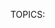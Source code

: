 TOPICS: <template>
AUTHORS: Eric Shepherd; eshepherd@mozilla.com; github:a2sheppy
         Janet Swisher; jmswisher@github.com; github:jmswisher
         hinell; al.neodim@gmail.com; github:hinell
         Michael[tm] Smith; mike@w3.org; github:sideshowbarker
         Chris Mills; chrisdavidmills@mozilla.net; mdn:chrisdavidmills
         Connor Lanigan; dev@connorlanigan.com; github:connorlanigan
         ExE Boss; ExE-Boss@github.com; github:ExE-Boss
         Masahiro Fujimoto; mfujimot@gmail.com; github:mfuji09
         Ariel Viera; ariel.viera@gmail.com; github:avierax
         Teoli; teoli@mozilla.net; mdn:teoli
         Thomas Tortorini; Mr21@mozilla.net; mdn:Mr21
         Sebastian Zartner; SebastianZ@github.com; github:SebastianZ
         Trevor Hobson; trevorhobson@github.com; github:trevorhobson
         Rouven Weßling; realityking@github.com; github:realityking
         Jérémie Patonnier; Jeremie@mozilla.net; mdn:Jeremie
         Sphinx; SphinxKnight@github.com; github:SphinxKnight
         Karen Scarfone; kscarfone@mozilla.net; mdn:kscarfone

# `<template>`

The **HTML Content Template (`<template>`)** element is a mechanism for holding HTML that is not to
be rendered immediately when a page is loaded but may be instantiated
subsequently during runtime using JavaScript.

Think of a template as a content fragment that is being stored for subsequent use in the document.
While the parser does process the contents of the `<template>` element while loading the page,
it does so only to ensure that those contents are valid; the element's contents are not rendered, however.

|  |  |
| :-- | :-- |
| **Content categories** | Metadata content, flow content, phrasing content, script-supporting element
| **Permitted content** | No restrictions
| **Tag omission** | None, both the starting and ending tag are mandatory.
| **Permitted parents** | [`<body>`](/en/webfrontend/<body>), [`<frameset>`](/en/webfrontend/<frameset>), [`<head>`](/en/webfrontend/<head>), [`<dl>`](/en/webfrontend/<dl>) and [`<colgroup>`](/en/webfrontend/<colgroup>) without a `span` attribute |
| **Permitted ARIA roles** | None |
| **DOM interface** | `HTMLTemplateElement` |

## Attributes

This element only includes the [global attributes](https://wiki.developer.mozilla.org/en-US/docs/HTML/Global_attributes).

## Examples

First we start with the HTML portion of the example.

```html
<table id="producttable">
  <thead>
    <tr>
      <td>UPC_Code</td>
      <td>Product_Name</td>
    </tr>
  </thead>
  <tbody>
    <!-- existing data could optionally be included here -->
  </tbody>
</table>

<template id="productrow">
  <tr>
    <td class="record"></td>
    <td></td>
  </tr>
</template>
```

First, we have a table into which we will later insert content using JavaScript code. Then comes
the template, which describes the structure of an HTML fragment representing a single table row.

Now that the table has been created and the template defined, we use JavaScript to insert rows into
the table, with each row being constructed using the template as its basis.

```javascript
// Test to see if the browser supports the HTML template element by checking
// for the presence of the template element's content attribute.
if ('content' in document.createElement('template')) {

    // Instantiate the table with the existing HTML tbody
    // and the row with the template
    var template = document.querySelector('#productrow');

    // Clone the new row and insert it into the table
    var tbody = document.querySelector("tbody");
    var clone = document.importNode(template.content, true);
    var td = clone.querySelectorAll("td");
    td0].textContent = "1235646565";
    td1].textContent = "Stuff";

    tbody.appendChild(clone);

    // Clone the new row and insert it into the table
    var clone2 = document.importNode(template.content, true);
    td = clone2.querySelectorAll("td");
    td0].textContent = "0384928528";
    td1].textContent = "Acme Kidney Beans 2";

    tbody.appendChild(clone2);

} else {
  // Find another way to add the rows to the table because
  // the HTML template element is not supported.
}
```

The result is the original HTML table, with two new rows appended to it via JavaScript:
